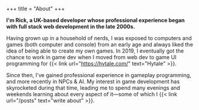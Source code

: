 +++
title = "About"
+++

**I'm Rick, a UK-based developer whose professional experience began with full stack web development in the late 2000s.**

Having grown up in a household of nerds, I was exposed to computers and games (both computer and console) from an early age and always liked the idea of being able to create my own games. In 2019, I eventually got the chance to work in game dev when I moved from web dev to game UI programming for {{< link url="https://hytale.com/" text="Hytale" >}}.

Since then, I've gained professional experience in gameplay programming, and more recently in NPCs & AI. My interest in game development has skyrocketed during that time, leading me to spend many evenings and weekends learning about every aspect of it—some of which I {{< link url="/posts" text="write about" >}}.